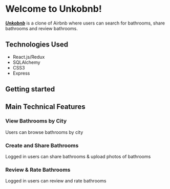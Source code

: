 # Welcome to Unkobnb!

***[Unkobnb](https://ground-bnb.herokuapp.com/)*** is a clone of Airbnb where users can search for bathrooms, share bathrooms and review bathrooms. 


## Technologies Used
* React.js/Redux
* SQLAlchemy
* CSS3
* Express

## Getting started

## Main Technical Features

### View Bathrooms by City
Users can browse bathrooms by city

### Create and Share Bathrooms
Logged in users can share bathrooms & upload photos of bathrooms

### Review & Rate Bathrooms
Logged in users can review and rate bathrooms


